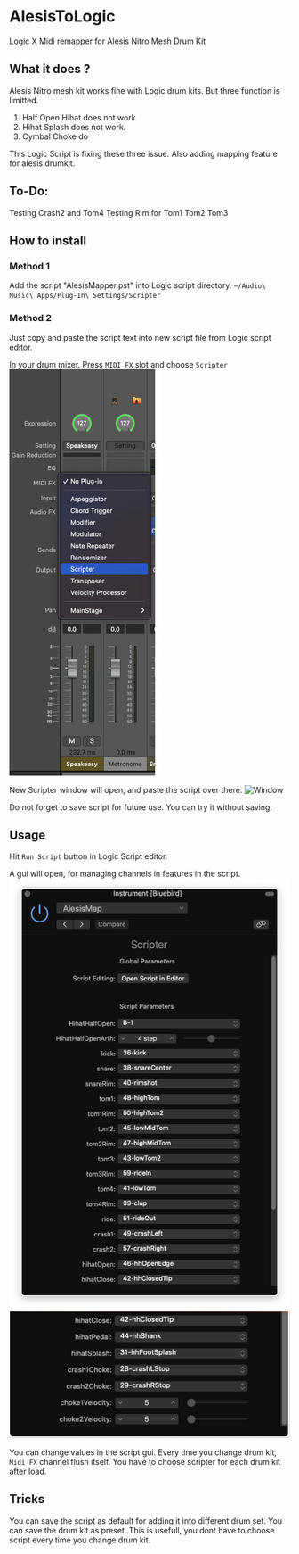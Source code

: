 # AlesisToLogic
Logic X Midi remapper for Alesis Nitro Mesh Drum Kit 


## What it does ?

Alesis Nitro mesh kit works fine with Logic drum kits. But three function is limitted.

1. Half Open Hihat does not work
2. Hihat Splash does not work. 
3. Cymbal Choke do 

This Logic Script is fixing these three issue. Also adding mapping feature for alesis drumkit.


## To-Do:

Testing Crash2 and Tom4
Testing Rim for Tom1 Tom2 Tom3


## How to install
### Method 1 
Add the script "AlesisMapper.pst" into Logic script directory. `~/Audio\ Music\ Apps/Plug-In\ Settings/Scripter`

### Method 2
Just copy and paste the script text into new script file from Logic script editor.

In your drum mixer. Press `MIDI FX` slot and choose `Scripter`
![Menu](asset/script_menu.png)

New Scripter window will open, and paste the script over there. 
![Window](asset/script_windows.png)


Do not forget to save script for future use. You can try it without saving.

## Usage

Hit `Run Script` button in Logic Script editor.

A gui will open, for managing channels in features in the script.
![Gui1](asset/gui1.png)
![Gui2](asset/gui2.png)

You can change  values in the script gui. 
Every time you change drum kit, `Midi FX` channel flush itself. You have to choose scripter for each drum kit after load.


## Tricks
 You can save the script as default for adding it into different drum set.
 You can save the drum kit as preset. This is usefull, you dont have to choose script every time you change drum kit.

